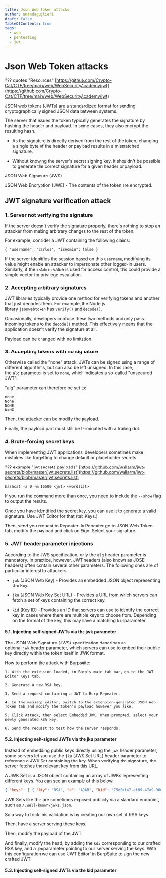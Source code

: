 ```yaml
---
title: Json Web Token attacks
author: amandaguglieri
draft: false
TableOfContents: true
tags:
  - web
  - pentesting
  - jwt
---
```

# Json Web Token attacks

??? quotes "Resources"
    [https://github.com/Crypto-Cat/CTF/tree/main/web/WebSecurityAcademy/jwt](https://github.com/Crypto-Cat/CTF/tree/main/web/WebSecurityAcademy/jwt)


JSON web tokens (JWTs) are a standardized format for sending cryptographically signed JSON data between systems.

The server that issues the token typically generates the signature by hashing the header and payload. In some cases, they also encrypt the resulting hash. 

- As the signature is directly derived from the rest of the token, changing a single byte of the header or payload results in a mismatched signature.
    
- Without knowing the server's secret signing key, it shouldn't be possible to generate the correct signature for a given header or payload.

JSON Web Signature (JWS) -  

JSON Web Encryption (JWE) - The contents of the token are encrypted.


## JWT signature verification attack

### 1. Server not verifying the signature 

If the server doesn't verify the signature properly, there's nothing to stop an attacker from making arbitrary changes to the rest of the token.

For example, consider a JWT containing the following claims:

`{ "username": "carlos", "isAdmin": false }`

If the server identifies the session based on this `username`, modifying its value might enable an attacker to impersonate other logged-in users. Similarly, if the `isAdmin` value is used for access control, this could provide a simple vector for privilege escalation.

### 2. Accepting arbitrary signatures

JWT libraries typically provide one method for verifying tokens and another that just decodes them. For example, the Node.js library `jsonwebtoken` has `verify()` and `decode()`.

Occasionally, developers confuse these two methods and only pass incoming tokens to the `decode()` method. This effectively means that the application doesn't verify the signature at all.

Payload can be changed with no limitation.

### 3. Accepting tokens with no signature

Otherwise called the "none" attack. JWTs can be signed using a range of different algorithms, but can also be left unsigned. In this case, the `alg` parameter is set to `none`, which indicates a so-called "unsecured JWT".

"alg" parameter can therefore be set to:

```
none
None
NONE
NoNE
```

Then, the attacker can be modify the payload.

Finally, the payload part must still be terminated with a trailing dot.

### 4. Brute-forcing secret keys

When implementing JWT applications, developers sometimes make mistakes like forgetting to change default or placeholder secrets.

??? example "jwt secrets payloads"
    [https://github.com/wallarm/jwt-secrets/blob/master/jwt.secrets.list](https://github.com/wallarm/jwt-secrets/blob/master/jwt.secrets.list)


```
hashcat -a 0 -m 16500 <jwt> <wordlist>
```

If you run the command more than once, you need to include the `--show` flag to output the results.

Once you have identified the secret key, you can use it to generate a valid signature. Use JWT Editor for that (tab Keys.)

Then, send you request to Repeater. In Repeater go to JSON Web Token tab, modify the payload and click on Sign. Select your signature. 


### 5. JWT header parameter injections

According to the JWS specification, only the `alg` header parameter is mandatory. In practice, however, JWT headers (also known as JOSE headers) often contain several other parameters. The following ones are of particular interest to attackers.

- `jwk` (JSON Web Key) - Provides an embedded JSON object representing the key.
    
- `jku` (JSON Web Key Set URL) - Provides a URL from which servers can fetch a set of keys containing the correct key.
    
- `kid` (Key ID) - Provides an ID that servers can use to identify the correct key in cases where there are multiple keys to choose from. Depending on the format of the key, this may have a matching `kid` parameter.


#### 5.1. Injecting self-signed JWTs via the jwk parameter

The JSON Web Signature (JWS) specification describes an optional `jwk` header parameter, which servers can use to embed their public key directly within the token itself in JWK format.

How to perform the attack with Burpsuite:

```
1. With the extension loaded, in Burp's main tab bar, go to the JWT Editor Keys tab.

2. Generate a new RSA key.

3. Send a request containing a JWT to Burp Repeater.

4. In the message editor, switch to the extension-generated JSON Web Token tab and modify the token's payload however you like.

5. Click Attack, then select Embedded JWK. When prompted, select your newly generated RSA key.

6. Send the request to test how the server responds.

```


#### 5.2. Injecting self-signed JWTs via the jku parameter

Instead of embedding public keys directly using the `jwk` header parameter, some servers let you use the `jku` (JWK Set URL) header parameter to reference a JWK Set containing the key. When verifying the signature, the server fetches the relevant key from this URL.

A JWK Set is a JSON object containing an array of JWKs representing different keys. You can see an example of this below.

```json
{ "keys": [ { "kty": "RSA", "e": "AQAB", "kid": "75d0ef47-af89-47a9-9061-7c02a610d5ab", "n": "o-yy1wpYmffgXBxhAUJzHHocCuJolwDqql75ZWuCQ_cb33K2vh9mk6GPM9gNN4Y_qTVX67WhsN3JvaFYw-fhvsWQ" }, { "kty": "RSA", "e": "AQAB", "kid": "d8fDFo-fS9-faS14a9-ASf99sa-7c1Ad5abA", "n": "fc3f-yy1wpYmffgXBxhAUJzHql79gNNQ_cb33HocCuJolwDqmk6GPM4Y_qTVX67WhsN3JvaFYw-dfg6DH-asAScw" } ] }`
```

JWK Sets like this are sometimes exposed publicly via a standard endpoint, such as `/.well-known/jwks.json`.

So a way to trick this validation is by creating our own set of RSA keys. 

Then, have a server serving these keys. 

Then, modify the payload of the JWT. 

And finally, modify the head, by adding the  `kdi`  corresponding to our crafted RSA key, and a `jku`parameter pointing to our server serving the keys. With this configuration we can use 'JWT Editor' in BurpSuite to sign the new crafted JWT. 

#### 5.3. Injecting self-signed JWTs via the kid parameter